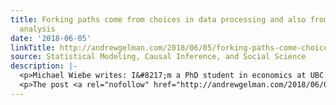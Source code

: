 ```yaml
---
title: Forking paths come from choices in data processing and also from choices in
  analysis
date: '2018-06-05'
linkTitle: http://andrewgelman.com/2018/06/05/forking-paths-come-choices-data-processing-also-choices-analysis/
source: Statistical Modeling, Causal Inference, and Social Science
description: |-
  <p>Michael Wiebe writes: I&#8217;m a PhD student in economics at UBC. I&#8217;m trying to get a good understanding of the garden of forking paths, and I have some questions about your paper with Eric Loken. You describe the garden of forking paths as &#8220;researcher degrees of freedom without fishing&#8221; (#3), where the researcher only performs [&#8230;]</p>
  <p>The post <a rel="nofollow" href="http://andrewgelman.com/2018/06/05/forking-paths-come-choices-data-processing-also-choices-analysi
---
```

